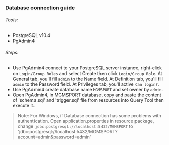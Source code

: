 ### Database connection guide
###### Tools:
- PostgreSQL v10.4
- PgAdmin4

###### Steps:
- Use PgAdmin4 connect to your PostgreSQL server instance, right-click on `Login/Group Roles` and select Create then click `Login/Group Role`. At General tab, you'll fill `admin` to the Name field. At Definition tab, you'll fill `admin` to the Password field. At Privileges tab, you'll active `Can login?`.
- Use PgAdmin4 create database name `MGMSPORT` and set owner by `admin`.
- Open PgAdmin4, in MGMSPORT database, copy and paste the content of 'schema.sql' and 'trigger.sql' file from resources into Query Tool then execute it.

> Note: For Windows, if Database connection has some problems with authentication. Open application.properties in resource package, change `jdbc:postgresql://localhost:5432/MGMSPORT` to 'jdbc:postgresql://localhost:5432/MGMSPORT?account=admin&password=admin'
